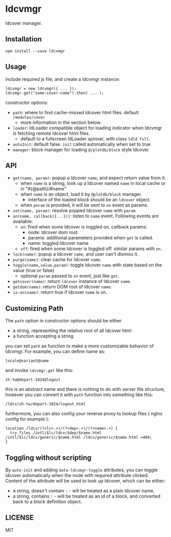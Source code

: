 # ldcvmgr

ldcover manager.


## Installation

    npm install --save ldcvmgr


## Usage

include required js file, and create a ldcvmgr instance:

    ldcvmgr = new ldcvmgr({ ... });
    ldcvmgr.get("some-cover-name").then( ... );


constructor options:

 - `path`: where to find cache-missed ldcover html files. default `/modules/cover`
   - more information in the section below.
 - `loader`: ldLoader compatible object for loading indicator when ldcvmgr is fetching remote ldcover html files.
   - default to a fullscreen ldLoader spinner, with class `ldld full`.
 - `autoInit`: default false. `init` called automatically when set to true
 - `manager`: block manager for loading `@/plotdb/block` style ldcover


## API

 - `get(name, param)`: popup a ldcover `name`, and expect return value from it.
   - when `name` is a string, look up a ldcover named `name` in local cache or in "#{@path}/#name"
   - when `name` is an object, load it by `@plotdb/block` manager.
     - interface of the loaded block should be an `ldcover` object.
   - when `param` is provided, it will be sent to `on` event as params.
 - `set(name, param)`: resolve popped ldcover `name` with `param`
 - `on(name, callback({...}))`: listen to `name` event. Following events are available:
   - `on`: fired when some ldcover is toggled on. callback params:
     - node: ldcover dom root.
     - params: additional parameters provided when `get` is called.
     - name: toggled ldcover name
   - `off`: fired when some ldcover is toggled off. similar params with `on`.
 - `lock(name)`: popup a ldcover `name`, and user can't dismiss it.
 - `purge(name)`: clear cache for ldcover `name`.
 - `toggle(name,value,param)`: toggle ldcover `name` with state based on the value (true or false)
   - optional `param` passed to `on` event, just like `get`.
 - `getcover(name)`: return `ldcover` instance of ldcover `name`.
 - `getdom(name)`: return DOM root of ldcover `name`.
 - `is-on(name)`: return true if ldcover `name` is on.


## Customizing Path

The `path` option in constructor options should be either

 - a string, representing the relative root of all ldcover html
 - a function accepting a string

you can set `path` as function to make a more customizable behavior of ldcvmgr. For example, you can define name as:

    locale@variant@name

and invoke `ldcvmgr.get` like this:

    zh-tw@depart-1024@logout


this is an abstract name and there is nothing to do with server file structure, however you can convert it with `path` function into something like this:

    /ldcv/zh-tw/depart-1024/logout.html

furthermore, you can also config your reverse proxy to lookup files ( nginx config for example ):

    location /ldcv/(?<lc>.+)/(?<dep>.+)/(?<name>.+) {
      try_files /intl/$lc/ldcv/$dep/$name.html /intl/$lc/ldcv/generic/$name.html /ldcv/generic/$name.html =404;
    }


## Toggling without scripting

By `auto-init` and adding `data-ldcvmgr-toggle` attributes, you can toggle ldcover automatically when the node with required attribute clicked. Content of the attribute will be used to look up ldcover, which can be either:

 - a string, doesn't contain `:` - will be treated as a plain ldcover name.
 - a string, contains `:` - will be treated as an id of a block, and converted back to a block definition object.


## LICENSE

MIT
